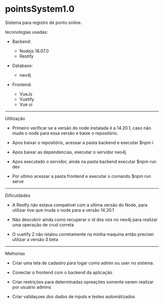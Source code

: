 # pointsSystem1.0

Sistema para registro de ponto online.


teconologias usadas:

- Backend:
    - Nodejs 18.07.0
    - Restify

- Database:
  - neo4j

- Frontend:
    - VueJs
    - Vuetify
    - Vue ui

---

Utilização

- Primeiro verificar se a versão do node instalada é a 14.20.1, caso não mude o node para essa versão e baixe o repositório.

- Apos baixar o repositório, acessar a pasta backend e executar $npm i

- Apos baixar as dependencias, executar o servidor neo4j

- Apos executado o servidor, ainda na pasta backend executar $npm run dev

- Por ultimo acessar a pasta frontend e executar o comando $npm run serve

---
Dificuldades

- A Restfy não estava compativel com a ultima versão do Node, para utilizar tive que muda o node para a versão 14.20.1

- Não descobrir ainda como recuperar o id dos nós no neo4j para realizar uma operação de crud correta

- O vuetify 2 não istalou corretamente na minha maquina então precisei utilizar a versão 3 beta

---
Melhorias

- Criar uma tela de cadastro para logar como admin ou user no sistema.

- Conectar o frontend com o backend da aplicação

- Criar restrições para determinadas opreações somente serem realizar por usuário admins

- Criar validaçoes dos dados de inputs e testes automátizados